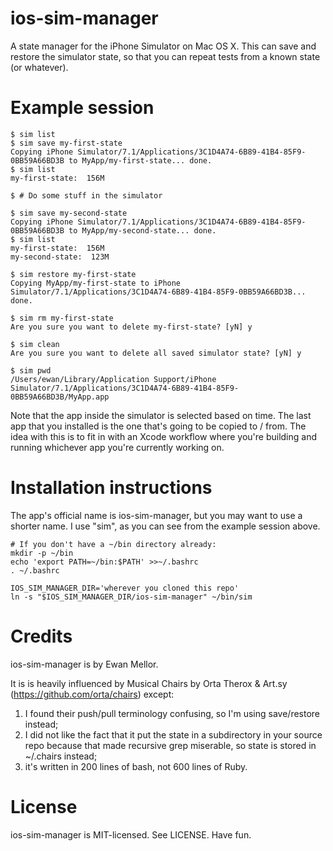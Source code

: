 ios-sim-manager
===============

A state manager for the iPhone Simulator on Mac OS X.  This can save and
restore the simulator state, so that you can repeat tests from a known state
(or whatever).

# Example session

```
$ sim list
$ sim save my-first-state
Copying iPhone Simulator/7.1/Applications/3C1D4A74-6B89-41B4-85F9-0BB59A66BD3B to MyApp/my-first-state... done.
$ sim list
my-first-state:  156M

$ # Do some stuff in the simulator

$ sim save my-second-state
Copying iPhone Simulator/7.1/Applications/3C1D4A74-6B89-41B4-85F9-0BB59A66BD3B to MyApp/my-second-state... done.
$ sim list
my-first-state:  156M
my-second-state:  123M

$ sim restore my-first-state
Copying MyApp/my-first-state to iPhone Simulator/7.1/Applications/3C1D4A74-6B89-41B4-85F9-0BB59A66BD3B... done.

$ sim rm my-first-state
Are you sure you want to delete my-first-state? [yN] y

$ sim clean
Are you sure you want to delete all saved simulator state? [yN] y

$ sim pwd
/Users/ewan/Library/Application Support/iPhone Simulator/7.1/Applications/3C1D4A74-6B89-41B4-85F9-0BB59A66BD3B/MyApp.app

```

Note that the app inside the simulator is selected based on time.  The last
app that you installed is the one that's going to be copied to / from.  The
idea with this is to fit in with an Xcode workflow where you're building
and running whichever app you're currently working on.

# Installation instructions

The app's official name is ios-sim-manager, but you may want to use a shorter
name.  I use "sim", as you can see from the example session above.

```
# If you don't have a ~/bin directory already:
mkdir -p ~/bin
echo 'export PATH=~/bin:$PATH' >>~/.bashrc
. ~/.bashrc

IOS_SIM_MANAGER_DIR='wherever you cloned this repo'
ln -s "$IOS_SIM_MANAGER_DIR/ios-sim-manager" ~/bin/sim
```

# Credits

ios-sim-manager is by Ewan Mellor.

It is is heavily influenced by Musical Chairs by Orta Therox & Art.sy
(https://github.com/orta/chairs) except:

1. I found their push/pull terminology confusing, so I'm using save/restore instead;
2. I did not like the fact that it put the state in a subdirectory in your
source repo because that made recursive grep miserable, so state is stored
in ~/.chairs instead;
3. it's written in 200 lines of bash, not 600 lines of Ruby.

# License

ios-sim-manager is MIT-licensed.  See LICENSE.  Have fun.
